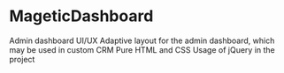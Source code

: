 # MageticDashboard
Admin dashboard UI/UX 
Adaptive layout for the admin dashboard, which may be used in custom CRM
Pure HTML and CSS
Usage of jQuery in the project
